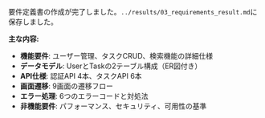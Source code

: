 要件定義書の作成が完了しました。`../results/03_requirements_result.md`に保存しました。

**主な内容:**
- **機能要件**: ユーザー管理、タスクCRUD、検索機能の詳細仕様
- **データモデル**: UserとTaskの2テーブル構成（ER図付き）
- **API仕様**: 認証API 4本、タスクAPI 6本
- **画面遷移**: 9画面の遷移フロー
- **エラー処理**: 6つのエラーコードと対処法
- **非機能要件**: パフォーマンス、セキュリティ、可用性の基準
